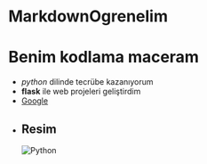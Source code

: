 # MarkdownOgrenelim


# Benim kodlama maceram
- *python* dilinde tecrübe kazanıyorum
- **flask** ile web projeleri geliştirdim
- [Google](https://www.google.com)
- ## Resim
  ![Python](https://img.shields.io/badge/Python-3670A0?style=for-the-badge&logo=python&logoColor=ffdd54)



